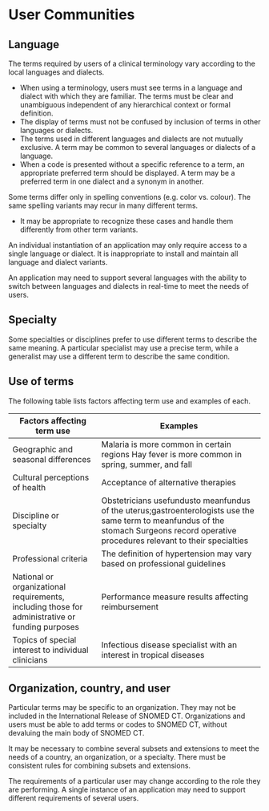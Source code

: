 # User Communities

## Language

The terms required by users of a clinical terminology vary according to the local languages and dialects.

* When using a terminology, users must see terms in a language and dialect with which they are familiar. The terms must be clear and unambiguous independent of any hierarchical context or formal definition.
* The display of terms must not be confused by inclusion of terms in other languages or dialects.
* The terms used in different languages and dialects are not mutually exclusive. A term may be common to several languages or dialects of a language.
* When a code is presented without a specific reference to a term, an appropriate preferred term should be displayed. A term may be a preferred term in one dialect and a synonym in another.

Some terms differ only in spelling conventions (e.g. color vs. colour). The same spelling variants may recur in many different terms.

* It may be appropriate to recognize these cases and handle them differently from other term variants.

An individual instantiation of an application may only require access to a single language or dialect. It is inappropriate to install and maintain all language and dialect variants.

An application may need to support several languages with the ability to switch between languages and dialects in real-time to meet the needs of users.

## Specialty

Some specialties or disciplines prefer to use different terms to describe the same meaning. A particular specialist may use a precise term, while a generalist may use a different term to describe the same condition.

## Use of terms

The following table lists factors affecting term use and examples of each.

| Factors affecting term use                                                                      | Examples                                                                                                                                                                                 |
| ----------------------------------------------------------------------------------------------- | ---------------------------------------------------------------------------------------------------------------------------------------------------------------------------------------- |
| Geographic and seasonal differences                                                             | Malaria is more common in certain regions Hay fever is more common in spring, summer, and fall                                                                                           |
| Cultural perceptions of health                                                                  | Acceptance of alternative therapies                                                                                                                                                      |
| Discipline or specialty                                                                         | Obstetricians usefundusto meanfundus of the uterus;gastroenterologists use the same term to meanfundus of the stomach Surgeons record operative procedures relevant to their specialties |
| Professional criteria                                                                           | The definition of hypertension may vary based on professional guidelines                                                                                                                 |
| National or organizational requirements, including those for administrative or funding purposes | Performance measure results affecting reimbursement                                                                                                                                      |
| Topics of special interest to individual clinicians                                             | Infectious disease specialist with an interest in tropical diseases                                                                                                                      |

## Organization, country, and user

Particular terms may be specific to an organization. They may not be included in the International Release of SNOMED CT. Organizations and users must be able to add terms or codes to SNOMED CT, without devaluing the main body of SNOMED CT.

It may be necessary to combine several subsets and extensions to meet the needs of a country, an organization, or a specialty. There must be consistent rules for combining subsets and extensions.

The requirements of a particular user may change according to the role they are performing. A single instance of an application may need to support different requirements of several users.
